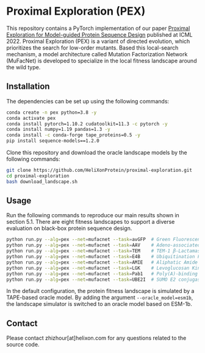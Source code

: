 # Proximal Exploration (PEX)

This repository contains a PyTorch implementation of our paper [Proximal Exploration for Model-guided Protein Sequence Design](https://www.biorxiv.org/content/10.1101/2022.04.12.487986) published at ICML 2022.
Proximal Exploration (PEX) is a variant of directed evolution, which prioritizes the search for low-order mutants.
Based this local-search mechanism, a model architecture called Mutation Factorization Network (MuFacNet) is developed to specialize in the local fitness landscape around the wild type.

## Installation

The dependencies can be set up using the following commands:

```bash
conda create -n pex python=3.8 -y
conda activate pex
conda install pytorch=1.10.2 cudatoolkit=11.3 -c pytorch -y
conda install numpy=1.19 pandas=1.3 -y
conda install -c conda-forge tape_proteins=0.5 -y
pip install sequence-models==1.2.0
```

Clone this repository and download the oracle landscape models by the following commands:

```bash
git clone https://github.com/HeliXonProtein/proximal-exploration.git
cd proximal-exploration
bash download_landscape.sh
```

## Usage

Run the following commands to reproduce our main results shown in section 5.1. There are eight fitness landscapes to support a diverse evaluation on black-box protein sequence design.

```bash
python run.py --alg=pex --net=mufacnet --task=avGFP  # Green Fluorescent Proteins
python run.py --alg=pex --net=mufacnet --task=AAV    # Adeno-associated Viruses
python run.py --alg=pex --net=mufacnet --task=TEM    # TEM-1 β-Lactamase
python run.py --alg=pex --net=mufacnet --task=E4B    # Ubiquitination Factor Ube4b
python run.py --alg=pex --net=mufacnet --task=AMIE   # Aliphatic Amide Hydrolase
python run.py --alg=pex --net=mufacnet --task=LGK    # Levoglucosan Kinase
python run.py --alg=pex --net=mufacnet --task=Pab1   # Poly(A)-binding Protein
python run.py --alg=pex --net=mufacnet --task=UBE2I  # SUMO E2 conjugase
```

In the default configuration, the protein fitness landscape is simulated by a TAPE-based oracle model. By adding the argument `--oracle_model=esm1b`, the landscape simulator is switched to an oracle model based on ESM-1b.

## Contact

Please contact zhizhour[at]helixon.com for any questions related to the source code.
